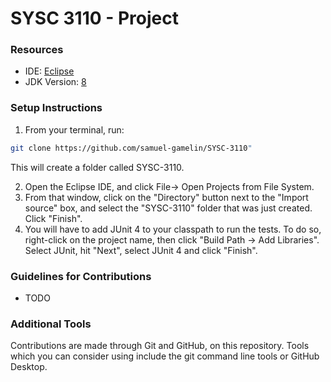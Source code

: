 # SYSC 3110 - Project 

### Resources
- IDE: [Eclipse](https://www.eclipse.org/downloads/packages/release/2019-09/r/eclipse-ide-java-developers)
- JDK Version: [8](https://www.oracle.com/technetwork/java/javase/downloads/jdk8-downloads-2133151.html)

### Setup Instructions
1. From your terminal, run: 
```bash
git clone https://github.com/samuel-gamelin/SYSC-3110"
```
This will create a folder called SYSC-3110.

2. Open the Eclipse IDE, and click File-> Open Projects from File System.
3. From that window, click on the "Directory" button next to the "Import source" box, and select the "SYSC-3110" folder that was just created. Click "Finish".
4. You will have to add JUnit 4 to your classpath to run the tests. To do so, right-click on the project name, then click "Build Path -> Add Libraries". Select JUnit, hit "Next", select JUnit 4 and click "Finish".

### Guidelines for Contributions
- TODO

### Additional Tools
Contributions are made through Git and GitHub, on this repository. Tools which you can consider using include the git command line tools or GitHub Desktop. 
